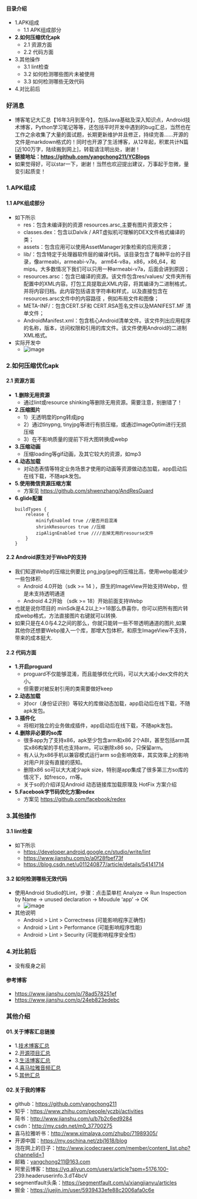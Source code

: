 #### 目录介绍
- 1.APK组成
    - 1.1 APK组成部分
- **2.如何压缩优化apk**
    - 2.1 资源方面
    - 2.2 代码方面
- 3.其他操作
    - 3.1 lint检查
    - 3.2 如何检测哪些图片未被使用
    - 3.3 如何检测哪些无效代码
- 4.对比前后



### 好消息
- 博客笔记大汇总【16年3月到至今】，包括Java基础及深入知识点，Android技术博客，Python学习笔记等等，还包括平时开发中遇到的bug汇总，当然也在工作之余收集了大量的面试题，长期更新维护并且修正，持续完善……开源的文件是markdown格式的！同时也开源了生活博客，从12年起，积累共计N篇[近100万字，陆续搬到网上]，转载请注明出处，谢谢！
- **链接地址：https://github.com/yangchong211/YCBlogs**
- 如果觉得好，可以star一下，谢谢！当然也欢迎提出建议，万事起于忽微，量变引起质变！




### 1.APK组成
#### 1.1 APK组成部分
- 如下所示
    - res：包含未编译到的资源 resources.arsc,主要有图片资源文件；
    - classes.dex：包含以Dalvik / ART虚拟机可理解的DEX文件格式编译的类；
    - assets：包含应用可以使用AssetManager对象检索的应用资源；
    - lib/：包含特定于处理器软件层的编译代码。该目录包含了每种平台的子目录，像armeabi，armeabi-v7a， arm64-v8a，x86，x86_64，和mips。大多数情况下我们可以只用一种armeabi-v7a，后面会讲到原因；
    - resources.arsc：包含已编译的资源。该文件包含res/values/ 文件夹所有配置中的XML内容。打包工具提取此XML内容，将其编译为二进制格式，并将内容归档。此内容包括语言字符串和样式，以及直接包含在resources.arsc文件中的内容路径 ，例如布局文件和图像；
    - META-INF/：包含CERT.SF和 CERT.RSA签名文件以及MANIFEST.MF 清单文件；
    - AndroidManifest.xml：包含核心Android清单文件。该文件列出应用程序的名称，版本，访问权限和引用的库文件。该文件使用Android的二进制XML格式。
- 实际开发中
    - ![image](https://upload-images.jianshu.io/upload_images/4432347-88c0c206b60f1ed8.png?imageMogr2/auto-orient/strip%7CimageView2/2/w/1240)




### 2.如何压缩优化apk
#### 2.1 资源方面
- **1.删除无用资源**
    - 通过lint或resource shinking等删除无用资源。需要注意，别删错了！
- **2.压缩图片**
    * 1）无透明度的png转成jpg
    * 2）通过tinypng, tinyjpg等进行有损压缩，或通过ImageOptim进行无损压缩
    * 3）在不影响质量的提前下将大图转换成webp
- **3.压缩动画**
    - 压缩loading等gif动画，及其它较大的资源，如mp3
- **4.动态加载**
    - 对动态表情等特定业务场景才使用的动画等资源做动态加载，app启动后在线下载，不随apk发包。
- **5.使用微信资源压缩方案**
    - 方案见 https://github.com/shwenzhang/AndResGuard
- **6.glide配置**
    ```
    buildTypes {
        release {
            minifyEnabled true //是否开启混淆
            shrinkResources true //压缩
            zipAlignEnabled true ////去掉无用的resourse文件
        }
    }
    ```


#### 2.2 Android原生对于WebP的支持
- 我们知道Webp的压缩比例要比 png,jpg/jpeg的压缩比高，使用webp能减少一些包体积.
    - Android 4.0开始（sdk >= 14 ），原生的ImageView开始支持Webp，但是未支持透明通道
    - Android 4.2开始 （sdk >= 18）开始前面支持Webp
- 也就是说你项目的 minSdk是4.2以上>=18那么恭喜你，你可以把所有图片转成webp格式，方法直接图片右键就可以转换.
- 如果只是在4.0与4.2之间的那么，你就只能转一些不带透明通道的图片,如果其他你还想要Webp接入一个库，那增大包体积，和原生ImageView不支持，带来的成本挺大.




#### 2.2 代码方面
- **1.开启proguard**
    - proguard不仅能够混淆，而且能够优化代码，可以大大减小dex文件的大小。
    - 但需要对被反射引用的类需要做好keep
- **2.动态加载**
    - 对ocr（身份证识别）等较大的库做动态加载，app启动后在线下载，不随apk发包。
- **3.插件化**
    - 将相对独立的业务做成插件，app启动后在线下载，不随apk发包。
- **4.删除非必要的so库**
    - 很多app为了支持x86，apk至少包含arm和x86 2个ABI，甚至包括arm其实x86构架的手机也支持arm，可以删除x86 so，只保留arm。
    - 有人认为x86手机以兼容模式运行arm so会影响效率，其实效率上的影响对用户并没有直接的感知。
    - 删除x86 so可以大大减少apk size，特别是app集成了很多第三方so库的情况下，如fresco，rn等。
    - 关于so的介绍详见Android 动态链接库加载原理及 HotFix 方案介绍
- **5.Facebook字节码优化方案redex**
    - 方案见 https://github.com/facebook/redex



### 3.其他操作
#### 3.1 lint检查
- 如下所示
    - https://developer.android.google.cn/studio/write/lint
    - https://www.jianshu.com/p/a0f28fbef73f
    - https://blog.csdn.net/u011240877/article/details/54141714


#### 3.2 如何检测哪些无效代码
- 使用Android Studio的Lint，步骤：点击菜单栏 Analyze -> Run Inspection by Name -> unused declaration -> Moudule ‘app’ -> OK
    - ![image](https://upload-images.jianshu.io/upload_images/4432347-057205a22ac22d2f.png?imageMogr2/auto-orient/strip%7CimageView2/2/w/1240)
- 其他说明
    - Android > Lint > Correctness (可能影响程序正确性)
    - Android > Lint > Performance (可能影响程序性能)
    - Android > Lint > Security (可能影响程序安全性)



### 4.对比前后
- 没有瘦身之前







#### 参考博客
- https://www.jianshu.com/p/78ad578251ef
- https://www.jianshu.com/p/24eb823edebc




### 其他介绍
#### 01.关于博客汇总链接
- 1.[技术博客汇总](https://www.jianshu.com/p/614cb839182c)
- 2.[开源项目汇总](https://blog.csdn.net/m0_37700275/article/details/80863574)
- 3.[生活博客汇总](https://blog.csdn.net/m0_37700275/article/details/79832978)
- 4.[喜马拉雅音频汇总](https://www.jianshu.com/p/f665de16d1eb)
- 5.[其他汇总](https://www.jianshu.com/p/53017c3fc75d)



#### 02.关于我的博客
- github：https://github.com/yangchong211
- 知乎：https://www.zhihu.com/people/yczbj/activities
- 简书：http://www.jianshu.com/u/b7b2c6ed9284
- csdn：http://my.csdn.net/m0_37700275
- 喜马拉雅听书：http://www.ximalaya.com/zhubo/71989305/
- 开源中国：https://my.oschina.net/zbj1618/blog
- 泡在网上的日子：http://www.jcodecraeer.com/member/content_list.php?channelid=1
- 邮箱：yangchong211@163.com
- 阿里云博客：https://yq.aliyun.com/users/article?spm=5176.100- 239.headeruserinfo.3.dT4bcV
- segmentfault头条：https://segmentfault.com/u/xiangjianyu/articles
- 掘金：https://juejin.im/user/5939433efe88c2006afa0c6e

